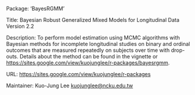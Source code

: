 Package: ‘BayesRGMM’

Title: Bayesian Robust Generalized Mixed Models for Longitudinal Data Version 2.2

Description: To perform model estimation using MCMC algorithms with Bayesian methods for incomplete longitudinal studies on binary and ordinal outcomes that are measured repeatedly on subjects over time with drop-outs. Details about the method can be found in the vignette or <https://sites.google.com/view/kuojunglee/r-packages/bayesrgmm>.

URL: https://sites.google.com/view/kuojunglee/r-packages

Maintainer: Kuo-Jung Lee <kuojunglee@ncku.edu.tw>
